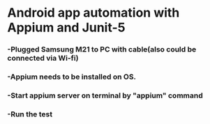 # Android app automation with Appium and Junit-5

### -Plugged Samsung M21 to PC with cable(also could be connected via Wi-fi)
### -Appium needs to be installed on OS.
### -Start appium server on terminal by "appium" command
### -Run the test

